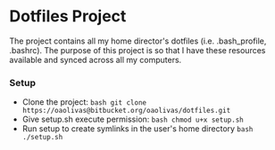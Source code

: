 # Dotfiles Project #

The project contains all my home director's dotfiles (i.e. .bash_profile, .bashrc). The purpose of this project is so that I have these resources available and synced across all my computers.

### Setup ###

* Clone the project:
``bash
git clone https://oaolivas@bitbucket.org/oaolivas/dotfiles.git
``
* Give setup.sh execute permission: 
``bash
chmod u+x setup.sh
``
* Run setup to create symlinks in the user's home directory
``bash
./setup.sh
``